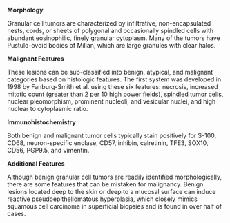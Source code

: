 **Morphology**

Granular cell tumors are characterized by infiltrative, non-encapsulated nests, cords, or sheets of polygonal and occasionally spindled cells with abundant eosinophilic, finely granular cytoplasm. Many of the tumors have Pustulo-ovoid bodies of Milian, which are large granules with clear halos.

**Malignant Features**

These lesions can be sub-classified into benign, atypical, and malignant categories based on histologic features. The first system was developed in 1998 by Fanburg-Smith et al. using these six features: necrosis, increased mitotic count (greater than 2 per 10 high power fields), spindled tumor cells, nuclear pleomorphism, prominent nucleoli, and vesicular nuclei, and high nuclear to cytoplasmic ratio.

**Immunohistochemistry**

Both benign and malignant tumor cells typically stain positively for S-100, CD68, neuron-specific enolase, CD57, inhibin, calretinin, TFE3, SOX10, CD56, PGP9.5, and vimentin.

**Additional Features**

Although benign granular cell tumors are readily identified morphologically, there are some features that can be mistaken for malignancy. Benign lesions located deep to the skin or deep to a mucosal surface can induce reactive pseudoepitheliomatous hyperplasia, which closely mimics squamous cell carcinoma in superficial biopsies and is found in over half of cases.